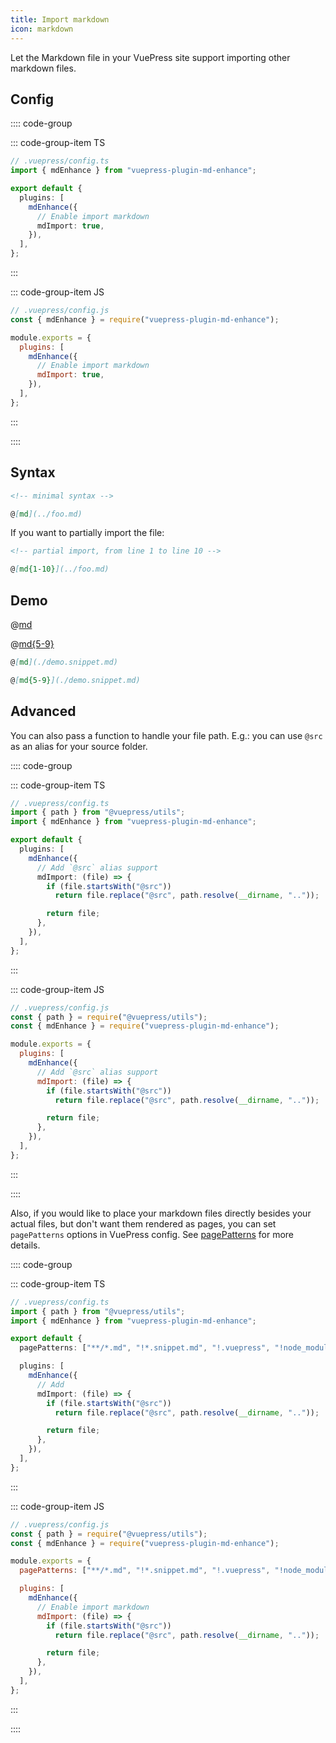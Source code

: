 ```yaml
---
title: Import markdown
icon: markdown
---
```


Let the Markdown file in your VuePress site support importing other markdown files.

<!-- more -->

## Config

:::: code-group

::: code-group-item TS

```ts {8}
// .vuepress/config.ts
import { mdEnhance } from "vuepress-plugin-md-enhance";

export default {
  plugins: [
    mdEnhance({
      // Enable import markdown
      mdImport: true,
    }),
  ],
};
```

:::

::: code-group-item JS

```js {8}
// .vuepress/config.js
const { mdEnhance } = require("vuepress-plugin-md-enhance");

module.exports = {
  plugins: [
    mdEnhance({
      // Enable import markdown
      mdImport: true,
    }),
  ],
};
```

:::

::::

## Syntax

```md
<!-- minimal syntax -->

@[md](../foo.md)
```

If you want to partially import the file:

```md
<!-- partial import, from line 1 to line 10 -->

@[md{1-10}](../foo.md)
```

## Demo

@[md](./demo.snippet.md)

@[md{5-9}](./demo.snippet.md)

```md
@[md](./demo.snippet.md)

@[md{5-9}](./demo.snippet.md)
```

## Advanced

You can also pass a function to handle your file path. E.g.: you can use `@src` as an alias for your source folder.

:::: code-group

::: code-group-item TS

```ts {8}
// .vuepress/config.ts
import { path } from "@vuepress/utils";
import { mdEnhance } from "vuepress-plugin-md-enhance";

export default {
  plugins: [
    mdEnhance({
      // Add `@src` alias support
      mdImport: (file) => {
        if (file.startsWith("@src"))
          return file.replace("@src", path.resolve(__dirname, ".."));

        return file;
      },
    }),
  ],
};
```

:::

::: code-group-item JS

```js {8}
// .vuepress/config.js
const { path } = require("@vuepress/utils");
const { mdEnhance } = require("vuepress-plugin-md-enhance");

module.exports = {
  plugins: [
    mdEnhance({
      // Add `@src` alias support
      mdImport: (file) => {
        if (file.startsWith("@src"))
          return file.replace("@src", path.resolve(__dirname, ".."));

        return file;
      },
    }),
  ],
};
```

:::

::::

Also, if you would like to place your markdown files directly besides your actual files, but don't want them rendered as pages, you can set `pagePatterns` options in VuePress config. See [pagePatterns](https://v2.vuepress.vuejs.org/reference/config.html#pagepatterns) for more details.

:::: code-group

::: code-group-item TS

```ts {8}
// .vuepress/config.ts
import { path } from "@vuepress/utils";
import { mdEnhance } from "vuepress-plugin-md-enhance";

export default {
  pagePatterns: ["**/*.md", "!*.snippet.md", "!.vuepress", "!node_modules"],

  plugins: [
    mdEnhance({
      // Add
      mdImport: (file) => {
        if (file.startsWith("@src"))
          return file.replace("@src", path.resolve(__dirname, ".."));

        return file;
      },
    }),
  ],
};
```

:::

::: code-group-item JS

```js {8}
// .vuepress/config.js
const { path } = require("@vuepress/utils");
const { mdEnhance } = require("vuepress-plugin-md-enhance");

module.exports = {
  pagePatterns: ["**/*.md", "!*.snippet.md", "!.vuepress", "!node_modules"],

  plugins: [
    mdEnhance({
      // Enable import markdown
      mdImport: (file) => {
        if (file.startsWith("@src"))
          return file.replace("@src", path.resolve(__dirname, ".."));

        return file;
      },
    }),
  ],
};
```

:::

::::

